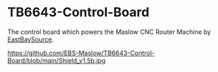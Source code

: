 # TB6643-Control-Board
The control board which powers the Maslow CNC Router Machine by
[EastBaySource](https://www.eastbaysource.com).

https://github.com/EBS-Maslow/TB6643-Control-Board/blob/main/Shield_v1.5b.jpg
